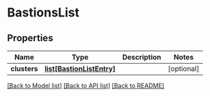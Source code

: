 # BastionsList

## Properties
Name | Type | Description | Notes
------------ | ------------- | ------------- | -------------
**clusters** | [**list[BastionListEntry]**](BastionListEntry.md) |  | [optional] 

[[Back to Model list]](../README.md#documentation-for-models) [[Back to API list]](../README.md#documentation-for-api-endpoints) [[Back to README]](../README.md)


